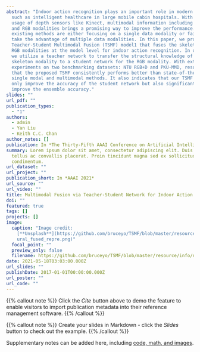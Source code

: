 ```yaml
---
abstract: "Indoor action recognition plays an important role in modern society,
  such as intelligent healthcare in large mobile cabin hospitals. With the wide
  usage of depth sensors like Kinect, multimodal information including skeleton
  and RGB modalities brings a promising way to improve the performance. However,
  existing methods are either focusing on a single data modality or failed to
  take the advantage of multiple data modalities. In this paper, we propose a
  Teacher-Student Multimodal Fusion (TSMF) model1 that fuses the skeleton and
  RGB modalities at the model level for indoor action recognition. In our TSMF,
  we utilize a teacher network to transfer the structural knowledge of the
  skeleton modality to a student network for the RGB modality. With extensive
  experiments on two benchmarking datasets: NTU RGB+D and PKU-MMD, results show
  that the proposed TSMF consistently performs better than state-of-the-art
  single modal and multimodal methods. It also indicates that our TSMF could not
  only improve the accuracy of the student network but also significantly
  improve the ensemble accuracy."
slides: ""
url_pdf: ""
publication_types:
  - "1"
authors:
  - admin
  - Yan Liu
  - Keith C.C. Chan
author_notes: []
publication: In *The Thirty-Fifth AAAI Conference on Artificial Intelligence*
summary: Lorem ipsum dolor sit amet, consectetur adipiscing elit. Duis posuere
  tellus ac convallis placerat. Proin tincidunt magna sed ex sollicitudin
  condimentum.
url_dataset: ""
url_project: ""
publication_short: In *AAAI 2021*
url_source: ""
url_video: ""
title: Multimodal Fusion via Teacher-Student Network for Indoor Action Recognition
doi: ""
featured: true
tags: []
projects: []
image:
  caption: "Image credit:
    [**Unsplash**](https://github.com/bruceyo/TSMF/blob/master/resource/info/ne\
    ural_fused_repre.png)"
  focal_point: ""
  preview_only: false
  filename: https://github.com/bruceyo/TSMF/blob/master/resource/info/neural_fused_repre.png
date: 2021-05-18T03:03:00.000Z
url_slides: ""
publishDate: 2017-01-01T00:00:00.000Z
url_poster: ""
url_code: ""
---
```


{{% callout note %}}
Click the _Cite_ button above to demo the feature to enable visitors to import publication metadata into their reference management software.
{{% /callout %}}

{{% callout note %}}
Create your slides in Markdown - click the _Slides_ button to check out the example.
{{% /callout %}}

Supplementary notes can be added here, including [code, math, and images](https://wowchemy.com/docs/writing-markdown-latex/).
